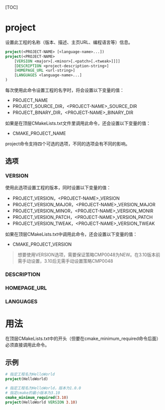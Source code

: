 [TOC]

# project

设置此工程的名称（版本、描述、主页URL、编程语言等）信息。

```cmake
project(<PROJECT-NAME> [<language-name>...])
project(<PROJECT-NAME>
    [VERSION <major>[.<minor>[.<patch>[.<tweak>]]]]
    [DESCRIPTION <project-description-string>]
    [HOMEPAGE_URL <url-string>]
    [LANGUAGES <language-name>...]
)
```

每次使用此命令设置工程的名字时，将会设置以下变量的值：

- PROJECT_NAME
- PROJECT_SOURCE_DIR，\<PROJECT-NAME\>_SOURCE_DIR
- PROJECT_BINARY_DIR，\<PROJECT-NAME\>_BINARY_DIR

如果是在顶层CMakeLists.txt文件里调用此命令，还会设置以下变量的值：

- CMAKE_PROJECT_NAME

project命令支持四个可选的选项，不同的选项会有不同的影响。

## 选项

### VERSION

使用此选项设置工程的版本，同时设置以下变量的值：

- PROJECT_VERSION，\<PROJECT-NAME\>_VERSION
- PROJECT_VERSION_MAJOR，\<PROJECT-NAME\>_VERSION_MAJOR
- PROJECT_VERSION_MINOR，\<PROJECT-NAME\>_VERSION_MONIR
- PROJECT_VERSION_PATCH，\<PROJECT-NAME\>_VERSION_PATCH
- PROJECT_VERSION_TWEAK，\<PROJECT-NAME\>_VERSION_TWEAK

如果在顶层CMakeLists.txt中调用此命令，还会设置以下变量的值：

- CMAKE_PROJECT_VERSION

> 想要使用VERSION选项，需要保证策略CMP0048为NEW。在3.10版本前需手动设置，3.10后无需手动设置策略CMP0048

### DESCRIPTION

### HOMEPAGE_URL

### LANGUAGES

# 用法

在顶层CMakeLists.txt中的开头（但要在cmake_minimum_required命令后面）必须直接调用此命令。

## 示例

```cmake
# 指定工程名为HelloWorld
project(HelloWorld)
```

```cmake
# 指定工程名为HelloWorld，版本为1.0.0
# 指定cmake的最小版本为3.10
cmake_minimum_required(3.10)
project(HelloWorld VERSION 3.10)
```

